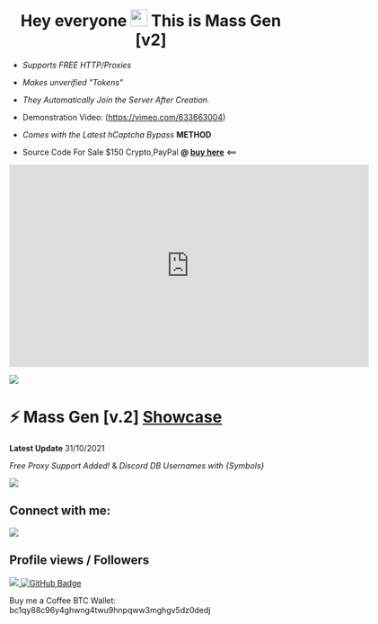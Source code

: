 


<h1 align="center">Hey everyone <img src="https://raw.githubusercontent.com/MartinHeinz/MartinHeinz/master/wave.gif" width="30px"> This is Mass Gen [v2] </h1>






- *Supports FREE HTTP/Proxies*
- *Makes unverified "Tokens"*
- *They Automatically Join the Server After Creation.*

-  Demonstration Video: (https://vimeo.com/633663004)
-  *Comes with the Latest hCaptcha Bypass* **METHOD**
- Source Code For Sale $150 Crypto,PayPal **@ [buy here](https://discord.gg/QXsDrTgf9U)** <==


<iframe src="https://vimeo.com/633663004" width="640" height="360" frameborder="0" allow="autoplay; fullscreen; picture-in-picture" allowfullscreen></iframe>
<p><a href="https://vimeo.com/633663004">


<p align="left"> 
    <a href="https://vimeo.com/633663004" target="_blank"> <img src="https://i.imgur.com/NGTsvaO.gif"/> </a> 



 #  ⚡ Mass Gen [v.2] **[Showcase](https://vimeo.com/633663004)**
 **Latest Update** 31/10/2021 
 
 *Free Proxy Support Added!*
 & *Discord DB Usernames with {Symbols}*
<p align="left"> 
    <a href="https://vimeo.com/633663004" target="_blank"> <img src="https://i.imgur.com/s3XSFoc.png"/> </a> 

<p align="left">




## **Connect with me:**
<a href = "https://www.instagram.com/destruction.jpg/"><img src="https://img.icons8.com/fluent/48/000000/instagram-new.png"/></a>


</p>

##  **Profile views / Followers**
<a href="https://github.com/Meghna-DAS/github-profile-views-counter">
    <img src="https://komarev.com/ghpvc/?username=24host">
</a>
<a href="https://github.com/24host?tab=followers"><img src="https://img.shields.io/github/followers/24host?label=Followers&style=social" alt="GitHub Badge"></a>


Buy me a Coffee BTC Wallet: bc1qy88c96y4ghwng4twu9hnpqww3mghgv5dz0dedj

